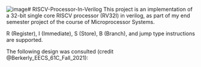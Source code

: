 ![image](https://github.com/MoonisAmir10/RISCV-Processor-In-Verilog/assets/135621767/27f7ebcf-5d47-4409-bcdc-6a7e30a38ca0)# RISCV-Processor-In-Verilog
This project is an implementation of a 32-bit single core RISCV processor (RV32I) in verilog, as part of my end semester project of the course of Microprocessor Systems.

R (Register), I (Immediate), S (Store), B (Branch), and jump type instructions are supported.

The following design was consulted (credit @Berkerly_EECS_61C_Fall_2021):

